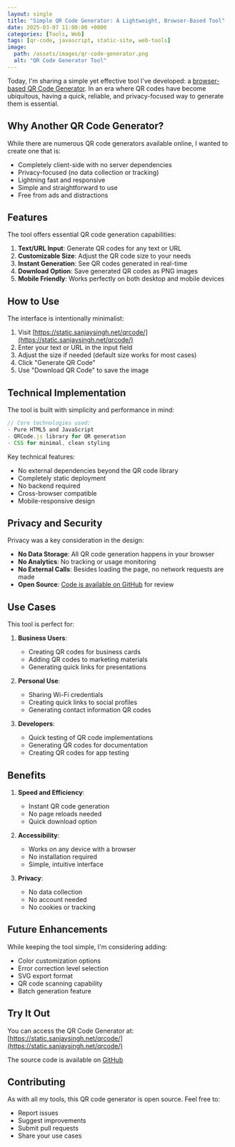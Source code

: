 ```yaml
---
layout: single
title: "Simple QR Code Generator: A Lightweight, Browser-Based Tool"
date: 2025-03-07 11:00:00 +0000
categories: [Tools, Web]
tags: [qr-code, javascript, static-site, web-tools]
image:
  path: /assets/images/qr-code-generator.png
  alt: "QR Code Generator Tool"
---
```


Today, I'm sharing a simple yet effective tool I've developed: a [browser-based QR Code Generator](https://static.sanjaysingh.net/qrcode/). In an era where QR codes have become ubiquitous, having a quick, reliable, and privacy-focused way to generate them is essential.

## Why Another QR Code Generator?

While there are numerous QR code generators available online, I wanted to create one that is:
- Completely client-side with no server dependencies
- Privacy-focused (no data collection or tracking)
- Lightning fast and responsive
- Simple and straightforward to use
- Free from ads and distractions

## Features

The tool offers essential QR code generation capabilities:

1. **Text/URL Input**: Generate QR codes for any text or URL
2. **Customizable Size**: Adjust the QR code size to your needs
3. **Instant Generation**: See QR codes generated in real-time
4. **Download Option**: Save generated QR codes as PNG images
5. **Mobile Friendly**: Works perfectly on both desktop and mobile devices

## How to Use

The interface is intentionally minimalist:

1. Visit [https://static.sanjaysingh.net/qrcode/](https://static.sanjaysingh.net/qrcode/)
2. Enter your text or URL in the input field
3. Adjust the size if needed (default size works for most cases)
4. Click "Generate QR Code"
5. Use "Download QR Code" to save the image

## Technical Implementation

The tool is built with simplicity and performance in mind:

```javascript
// Core technologies used:
- Pure HTML5 and JavaScript
- QRCode.js library for QR generation
- CSS for minimal, clean styling
```

Key technical features:
- No external dependencies beyond the QR code library
- Completely static deployment
- No backend required
- Cross-browser compatible
- Mobile-responsive design

## Privacy and Security

Privacy was a key consideration in the design:

- **No Data Storage**: All QR code generation happens in your browser
- **No Analytics**: No tracking or usage monitoring
- **No External Calls**: Besides loading the page, no network requests are made
- **Open Source**: [Code is available on GitHub](https://github.com/sanjaysingh/staticsites/tree/master/qrcode) for review

## Use Cases

This tool is perfect for:

1. **Business Users**:
   - Creating QR codes for business cards
   - Adding QR codes to marketing materials
   - Generating quick links for presentations

2. **Personal Use**:
   - Sharing Wi-Fi credentials
   - Creating quick links to social profiles
   - Generating contact information QR codes

3. **Developers**:
   - Quick testing of QR code implementations
   - Generating QR codes for documentation
   - Creating QR codes for app testing

## Benefits

1. **Speed and Efficiency**:
   - Instant QR code generation
   - No page reloads needed
   - Quick download option

2. **Accessibility**:
   - Works on any device with a browser
   - No installation required
   - Simple, intuitive interface

3. **Privacy**:
   - No data collection
   - No account needed
   - No cookies or tracking

## Future Enhancements

While keeping the tool simple, I'm considering adding:

- Color customization options
- Error correction level selection
- SVG export format
- QR code scanning capability
- Batch generation feature

## Try It Out

You can access the QR Code Generator at:
[https://static.sanjaysingh.net/qrcode/](https://static.sanjaysingh.net/qrcode/)

The source code is available on [GitHub](https://github.com/sanjaysingh/staticsites/tree/master/qrcode)

## Contributing

As with all my tools, this QR code generator is open source. Feel free to:
- Report issues
- Suggest improvements
- Submit pull requests
- Share your use cases

